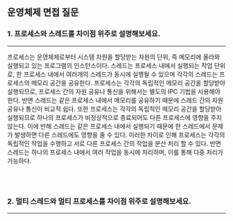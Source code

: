 ## 운영체제 면접 질문

### 1. 프로세스와 스레드를 차이점 위주로 설명해보세요.
---
프로세스는 운영체제로부터 시스템 자원을 할당받는 자원의 단위, 즉 메모리에 올라와 실행되고 있는 프로그램의 인스턴스이다.
스레드는 프로세스 내에서 실행되는 작업 단위로, 한 프로세스 내에서 여러개의 스레드가 동시에 실행될 수 있으며 각각의 스레드는 프로세스의 메모리 공간을 공유한다.
프로세스는 각각의 독립적인 메모리 공간을 할당받아 실행되므로, 프로세스 간의 자원 공유나 통신을 위해서는 별도의 IPC 기법을 사용해야 한다.
반면 스레드는 같은 프로세스 내에서 메모리를 공유하기 때문에 스레드 간의 자원 공유나 통신이 비교적 쉽다.
또한 프로세스는 각각의 독립적인 메모리 공간을 할당받아 실행되므로 하나의 프로세스가 비정상적으로 종료되어도 다른 프로세스에 영향을 주지 않는다.
이에 반해 스레드는 같은 프로세스 내에서 실행되기 때문에 한 스레드에서 문제가 발생하면 다른 스레드에도 영향을 줄 수 있다.
이러한 차이로 인해 프로세스는 각각의 독립적인 작업을 수행하고 서로 다른 프로세스 간의 작업을 분산 처리 할 수 있다. 
반면 스레드는 하나의 프로세스 내에서 여러 작업을 동시에 처리하며, 이를 통해 다중 처리가 가능하다.

<br/><br/>

### 2. 멀티 스레드와 멀티 프로세스를 차이점 위주로 설명해보세요.
---
